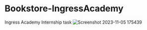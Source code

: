 # Bookstore-IngressAcademy
Ingress Academy Internship task
![Screenshot 2023-11-05 175439](https://github.com/MuradAbbaszade/Bookstore-IngressAcademy/assets/98694275/1edc3c6e-8c99-4fad-83c9-48c02d9fbc87)
